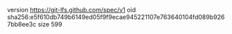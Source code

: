 version https://git-lfs.github.com/spec/v1
oid sha256:e5f610db749b6149ed05f9f9ecae945221107e763640104fd089b9267bb8ee3c
size 599
